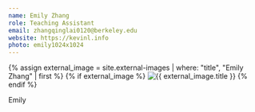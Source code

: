 ```yaml
---
name: Emily Zhang
role: Teaching Assistant
email: zhangqinglai0120@berkeley.edu
website: https://kevinl.info
photo: emily1024x1024
---
```

{% assign external_image = site.external-images | where: "title", "Emily Zhang" | first %}
{% if external_image %}
  <img src="{{ external_image.image_url }}" alt="{{ external_image.title }}">
{% endif %}

Emily
